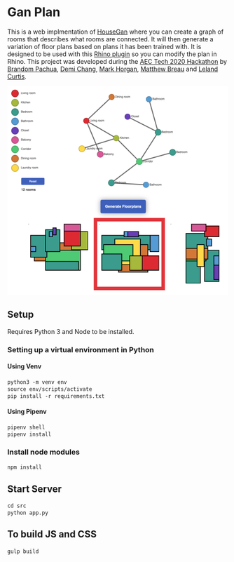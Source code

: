 # Gan Plan

This is a web implmentation of [HouseGan](https://github.com/ennauata/housegan) where you can create a graph of rooms that describes what rooms are connected. It will then generate a variation of floor plans based on plans it has been trained with. It is designed to be used with this [Rhino plugin](https://github.com/demidimi/ganplanrhino) so you can modify the plan in Rhino. This project was developed during the [AEC Tech 2020 Hackathon](https://www.aectech.us/) by [Brandom Pachua](https://github.com/EmptyBox-Design), [Demi Chang](https://github.com/demidimi), [Mark Horgan](https://github.com/markhorgan), [Matthew Breau](https://github.com/anddoyoueverfeel) and [Leland Curtis](https://github.com/LelandCurtis).  

![Screenshot of Gan Plan](https://github.com/markhorgan/ganplan-webapp/raw/master/refs/screenshot.png)

## Setup

Requires Python 3 and Node to be installed.

### Setting up a virtual environment in Python

#### Using Venv

    python3 -m venv env
    source env/scripts/activate
    pip install -r requirements.txt

#### Using Pipenv

    pipenv shell
    pipenv install

### Install node modules

    npm install

## Start Server

    cd src
    python app.py

## To build JS and CSS

    gulp build